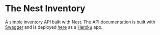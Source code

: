 # The Nest Inventory

A simple inventory API built with [Nest](https://nest.com). The API documentation is built with [Swagger](https://swagger.io) and is deployed [here](https://thenestinventory.herokuapp.com/) as a [Heroku](https://www.heroku.com/) app.